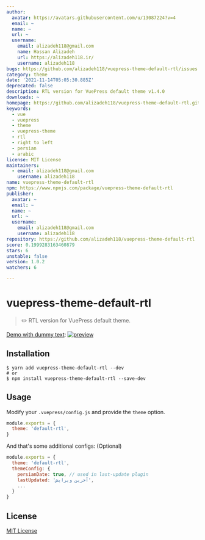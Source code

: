 ```yaml
---
author:
  avatar: https://avatars.githubusercontent.com/u/13087224?v=4
  email: ~
  name: ~
  url: ~
  username:
    email: alizadeh118@gmail.com
    name: Hassan Alizadeh
    url: https://alizadeh118.ir/
    username: alizadeh118
bugs: https://github.com/alizadeh118/vuepress-theme-default-rtl/issues
category: theme
date: '2021-11-14T05:05:30.885Z'
deprecated: false
description: RTL version for VuePress default theme v1.4.0
downloads: ~
homepage: https://github.com/alizadeh118/vuepress-theme-default-rtl.git#readme
keywords:
  - vue
  - vuepress
  - theme
  - vuepress-theme
  - rtl
  - right to left
  - persian
  - arabic
license: MIT License
maintainers:
  - email: alizadeh118@gmail.com
    username: alizadeh118
name: vuepress-theme-default-rtl
npm: https://www.npmjs.com/package/vuepress-theme-default-rtl
publisher:
  avatar: ~
  email: ~
  name: ~
  url: ~
  username:
    email: alizadeh118@gmail.com
    username: alizadeh118
repository: https://github.com/alizadeh118/vuepress-theme-default-rtl
score: 0.1999283163460879
stars: 6
unstable: false
version: 1.0.2
watchers: 6

---
```


# vuepress-theme-default-rtl

> ✏️ RTL version for VuePress default theme.

[Demo with dummy text](https://alizadeh118.github.io/vuepress-theme-default-rtl/):
[![preview](https://user-images.githubusercontent.com/13087224/77238366-e8c68680-6bec-11ea-8438-78ba4d407764.png)](https://alizadeh118.github.io/vuepress-theme-default-rtl/)


## Installation


```shell
$ yarn add vuepress-theme-default-rtl --dev
# or
$ npm install vuepress-theme-default-rtl --save-dev
```

## Usage

Modify your `.vuepress/config.js` and provide the `theme` option.

```js
module.exports = {
  theme: 'default-rtl',
}
```

And that's some additional configs: (Optional) 
```js
module.exports = {
  theme: 'default-rtl',
  themeConfig: {
    persianDate: true, // used in last-update plugin
    lastUpdated: 'آخرین ویرایش',
    ...
  }
}
```

## License
[MIT License](https://alizadeh118.mit-license.org/)
